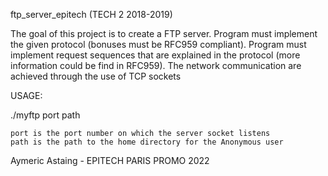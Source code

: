 ftp_server_epitech (TECH 2 2018-2019)

The goal of this project is to create a FTP server.
Program must implement the given protocol (bonuses must be RFC959 compliant).
Program must implement request sequences that are explained in the protocol (more information could be
find in RFC959).
The network communication are achieved through the use of TCP sockets

USAGE: 

./myftp port path
    
    port is the port number on which the server socket listens
    path is the path to the home directory for the Anonymous user
    
Aymeric Astaing - EPITECH PARIS PROMO 2022
